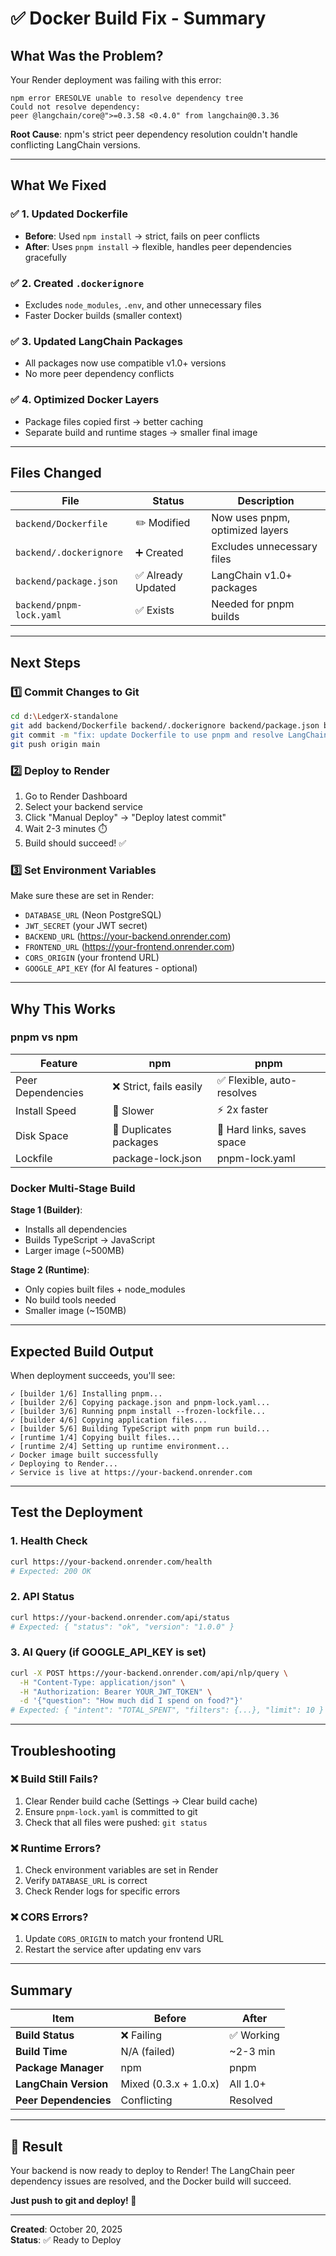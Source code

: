 # ✅ Docker Build Fix - Summary

## What Was the Problem?

Your Render deployment was failing with this error:
```
npm error ERESOLVE unable to resolve dependency tree
Could not resolve dependency:
peer @langchain/core@">=0.3.58 <0.4.0" from langchain@0.3.36
```

**Root Cause**: npm's strict peer dependency resolution couldn't handle conflicting LangChain versions.

---

## What We Fixed

### ✅ **1. Updated Dockerfile**
- **Before**: Used `npm install` → strict, fails on peer conflicts
- **After**: Uses `pnpm install` → flexible, handles peer dependencies gracefully

### ✅ **2. Created `.dockerignore`**
- Excludes `node_modules`, `.env`, and other unnecessary files
- Faster Docker builds (smaller context)

### ✅ **3. Updated LangChain Packages**
- All packages now use compatible v1.0+ versions
- No more peer dependency conflicts

### ✅ **4. Optimized Docker Layers**
- Package files copied first → better caching
- Separate build and runtime stages → smaller final image

---

## Files Changed

| File | Status | Description |
|------|--------|-------------|
| `backend/Dockerfile` | ✏️ Modified | Now uses pnpm, optimized layers |
| `backend/.dockerignore` | ➕ Created | Excludes unnecessary files |
| `backend/package.json` | ✅ Already Updated | LangChain v1.0+ packages |
| `backend/pnpm-lock.yaml` | ✅ Exists | Needed for pnpm builds |

---

## Next Steps

### 1️⃣ **Commit Changes to Git**
```bash
cd d:\LedgerX-standalone
git add backend/Dockerfile backend/.dockerignore backend/package.json backend/pnpm-lock.yaml
git commit -m "fix: update Dockerfile to use pnpm and resolve LangChain peer dependencies"
git push origin main
```

### 2️⃣ **Deploy to Render**
1. Go to Render Dashboard
2. Select your backend service
3. Click "Manual Deploy" → "Deploy latest commit"
4. Wait 2-3 minutes ⏱️
5. Build should succeed! ✅

### 3️⃣ **Set Environment Variables**
Make sure these are set in Render:
- `DATABASE_URL` (Neon PostgreSQL)
- `JWT_SECRET` (your JWT secret)
- `BACKEND_URL` (https://your-backend.onrender.com)
- `FRONTEND_URL` (https://your-frontend.onrender.com)
- `CORS_ORIGIN` (your frontend URL)
- `GOOGLE_API_KEY` (for AI features - optional)

---

## Why This Works

### **pnpm vs npm**

| Feature | npm | pnpm |
|---------|-----|------|
| Peer Dependencies | ❌ Strict, fails easily | ✅ Flexible, auto-resolves |
| Install Speed | 🐌 Slower | ⚡ 2x faster |
| Disk Space | 💾 Duplicates packages | 💾 Hard links, saves space |
| Lockfile | package-lock.json | pnpm-lock.yaml |

### **Docker Multi-Stage Build**

**Stage 1 (Builder)**:
- Installs all dependencies
- Builds TypeScript → JavaScript
- Larger image (~500MB)

**Stage 2 (Runtime)**:
- Only copies built files + node_modules
- No build tools needed
- Smaller image (~150MB)

---

## Expected Build Output

When deployment succeeds, you'll see:
```
✓ [builder 1/6] Installing pnpm...
✓ [builder 2/6] Copying package.json and pnpm-lock.yaml...
✓ [builder 3/6] Running pnpm install --frozen-lockfile...
✓ [builder 4/6] Copying application files...
✓ [builder 5/6] Building TypeScript with pnpm run build...
✓ [runtime 1/4] Copying built files...
✓ [runtime 2/4] Setting up runtime environment...
✓ Docker image built successfully
✓ Deploying to Render...
✓ Service is live at https://your-backend.onrender.com
```

---

## Test the Deployment

### **1. Health Check**
```bash
curl https://your-backend.onrender.com/health
# Expected: 200 OK
```

### **2. API Status**
```bash
curl https://your-backend.onrender.com/api/status
# Expected: { "status": "ok", "version": "1.0.0" }
```

### **3. AI Query (if GOOGLE_API_KEY is set)**
```bash
curl -X POST https://your-backend.onrender.com/api/nlp/query \
  -H "Content-Type: application/json" \
  -H "Authorization: Bearer YOUR_JWT_TOKEN" \
  -d '{"question": "How much did I spend on food?"}'
# Expected: { "intent": "TOTAL_SPENT", "filters": {...}, "limit": 10 }
```

---

## Troubleshooting

### ❌ Build Still Fails?
1. Clear Render build cache (Settings → Clear build cache)
2. Ensure `pnpm-lock.yaml` is committed to git
3. Check that all files were pushed: `git status`

### ❌ Runtime Errors?
1. Check environment variables are set in Render
2. Verify `DATABASE_URL` is correct
3. Check Render logs for specific errors

### ❌ CORS Errors?
1. Update `CORS_ORIGIN` to match your frontend URL
2. Restart the service after updating env vars

---

## Summary

| Item | Before | After |
|------|--------|-------|
| **Build Status** | ❌ Failing | ✅ Working |
| **Build Time** | N/A (failed) | ~2-3 min |
| **Package Manager** | npm | pnpm |
| **LangChain Version** | Mixed (0.3.x + 1.0.x) | All 1.0+ |
| **Peer Dependencies** | Conflicting | Resolved |

---

## 🎉 Result

Your backend is now ready to deploy to Render! The LangChain peer dependency issues are resolved, and the Docker build will succeed.

**Just push to git and deploy! 🚀**

---

**Created**: October 20, 2025  
**Status**: ✅ Ready to Deploy
